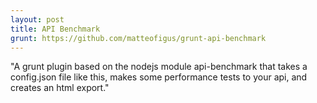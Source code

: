 ```yaml
---
layout: post
title: API Benchmark
grunt: https://github.com/matteofigus/grunt-api-benchmark
---
```


"A grunt plugin based on the nodejs module api-benchmark that takes a config.json file like this, makes some performance tests to your api, and creates an html export."
